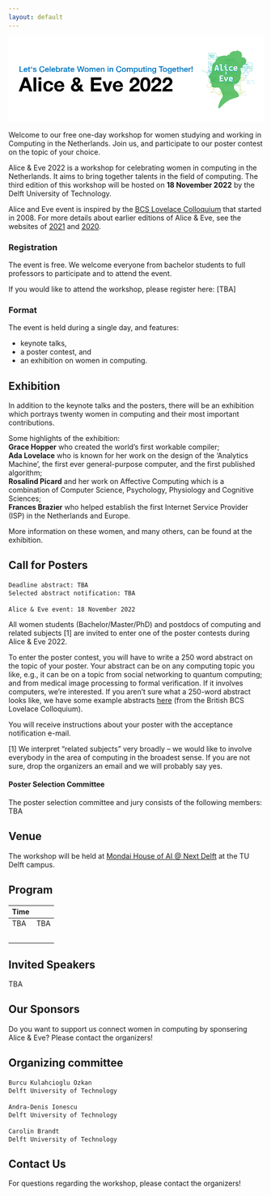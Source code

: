 ```yaml
---
layout: default
---
```


![Header Image, Alice and Eve 2022 at TU Delft](assets/header.png)


Welcome to our free one-day workshop for women studying and working in Computing in the Netherlands.
Join us, and participate to our poster contest on the topic of your choice.

Alice & Eve 2022 is a workshop for celebrating women in computing in the Netherlands.
It aims to bring together talents in the field of computing.
The third edition of this workshop will be hosted on **18 November 2022** by the Delft University of Technology.

Alice and Eve event is inspired by the [BCS Lovelace Colloquium](https://bcswomenlovelace.bcs.org/) that started in 2008.
For more details about earlier editions of Alice & Eve, see the websites of [2021](https://aliceandeve.cs.ru.nl/) and [2020](https://fmt.ewi.utwente.nl/events/aliceandeve2020/).

### Registration

The event is free. We welcome everyone from bachelor students to full professors to participate and to attend the event.

If you would like to attend the workshop, please register here: [TBA]

### Format
The event is held during a single day, and features:
- keynote talks,
- a poster contest, and
- an exhibition on women in computing.


## Exhibition

In addition to the keynote talks and the posters, there will be an exhibition which portrays twenty women in computing and their most important contributions.

Some highlights of the exhibition:  
**Grace Hopper** who created the world’s first workable compiler;  
**Ada Lovelace** who is known for her work on the design of the ‘Analytics Machine’, the first ever general-purpose computer, and the first published algorithm;  
**Rosalind Picard** and her work on Affective Computing which is a combination of Computer Science, Psychology, Physiology and Cognitive Sciences;  
**Frances Brazier** who helped establish the first Internet Service Provider (ISP) in the Netherlands and Europe.  

More information on these women, and many others, can be found at the exhibition.


## Call for Posters
    Deadline abstract: TBA
    Selected abstract notification: TBA

    Alice & Eve event: 18 November 2022

All women students (Bachelor/Master/PhD) and postdocs of computing and related subjects [1] are invited to enter one of the poster contests during Alice & Eve 2022.

To enter the poster contest, you will have to write a 250 word abstract on the topic of your poster.
Your abstract can be on any computing topic you like, e.g., it can be on a topic from social networking to quantum computing; and from medical image processing to formal verification. If it involves computers, we’re interested. If you aren’t sure what a 250-word abstract looks like, we have some example abstracts [here](https://bcswomenlovelace.bcs.org/?page_id=94) (from the British BCS Lovelace Colloquium).

You will receive instructions about your poster with the acceptance notification e-mail.

[1] We interpret “related subjects” very broadly – we would like to involve everybody in the area of computing in the broadest sense. If you are not sure, drop the organizers an email and we will probably say yes.


#### Poster Selection Committee

The poster selection committee and jury consists of the following members: TBA

## Venue

The workshop will be held at [Mondai House of AI @ Next Delft](https://mondai.tudelftcampus.nl/en/) at the TU Delft campus.

## Program

| Time |  |
|---|---|
| TBA | TBA |
|   |   |
|   |   |
|   |   |
|   |   |
|   |   |

<!-- 9.30 - 10.00 	Welcome coffee
10.00 - 10.15 	Opening remarks
10.15 - 10.45 	Post-quantum hash-based signatures
Christine van Vredendaal
10.45 - 11.15 	Coffee Break
11.15 - 11.45 	On gender, change, attention, imposter syndrome & technology
Jasmina Omic
11.45 - 12.15 	Bias in Information Retrieval
Emma Gerritse
12.15 - 12.45 	Opening of the exhibition
12.45 - 14.00 	Lunch and posters
14.00 - 14.30 	Exploiting Human-Factors In Software Maintenance And Evolution
Gemma Catolino
14.30 - 15.00 	Reflections on Research
Thorsten Holz
15.00 - 15.30 	Coffee Break
15.30 - 16.00 	Efficiency and agility: in secure hardware and in life!
Nele Mentens
16.00 - 16.15 	Prize for posters
16.15 - 17.00 	AI & Me: The Good, The Bad and The Ugly
Panel discussion chaired by Ahmad-Reza Sadeghi
Participants: Hanna Schraffenberger, Stjepan Picek, Begul Bilgin
17.00 	Drinks -->


## Invited Speakers

TBA

## Our Sponsors

Do you want to support us connect women in computing by sponsering Alice & Eve? Please contact the organizers!

## Organizing committee

    Burcu Kulahcioglu Ozkan
    Delft University of Technology

    Andra-Denis Ionescu
    Delft University of Technology

    Carolin Brandt
    Delft University of Technology

## Contact Us

For questions regarding the workshop, please contact the organizers!

